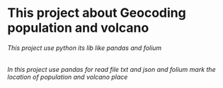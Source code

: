 # This project about Geocoding population and volcano
###### This project use python its lib like pandas and folium
###### In this project use pandas for read file txt and json and folium mark the location of population and volcano place